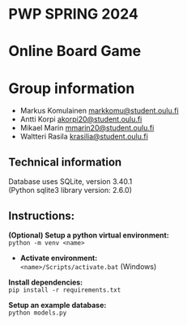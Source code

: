 # PWP SPRING 2024
# Online Board Game
# Group information
* Markus Komulainen markkomu@student.oulu.fi
* Antti Korpi akorpi20@student.oulu.fi
* Mikael Marin mmarin20@student.oulu.fi
* Waltteri Rasila krasilia@student.oulu.fi

## Technical information

Database uses SQLite, version 3.40.1\
(Python sqlite3 library version: 2.6.0)

## Instructions:

**(Optional) Setup a python virtual environment:**\
```python -m venv <name>```

- **Activate environment:**\
```<name>/Scripts/activate.bat``` (Windows)

**Install dependencies:**\
```pip install -r requirements.txt```

**Setup an example database:**\
```python models.py```
